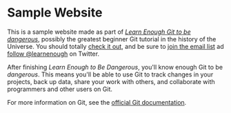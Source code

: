 # Sample Website

This is a sample website made as part of [*Learn Enough Git to be dangerous*](http://learnenough.com/git-tutorial), possibly the greatest beginner Git tutorial in the history of the Universe. You should totally [check it out](http://learnenough.com/git-tutorial), and be sure to [join the email list](http://learnenough.com/#email_list) ad [follow @learnenough](http://twitter.com/learnenough) on Twitter.

After finishing *Learn Enough to Be Dangerous*, you'll know enough Git to be *dangerous*. This means you'll be able to use Git to track changes in your projects, back up data, share your work with others, and collaborate with programmers and other users on Git.

For more information on Git, see the [official Git documentation](https://git-scm.com/).
